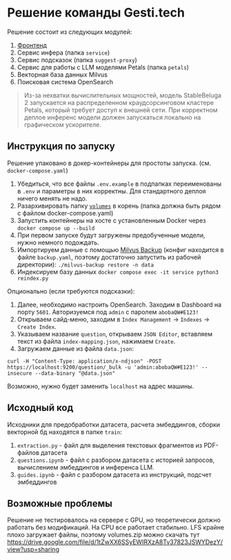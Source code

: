 # Решение команды Gesti.tech

Решение состоит из следующих модулей:
1. [Фронтенд](https://github.com/gestihack/atomichack2-front)
1. Сервис инфера (папка `service`)
1. Сервис подсказок (папка `suggest-proxy`)
1. Сервис для работы с LLM моделями Petals (папка `petals`)
1. Векторная база данных Milvus
1. Поисковая система OpenSearch

> Из-за нехватки вычислительных мощностей, модель StableBeluga 2 запускается на распределенном краудсорсинговом кластере Petals, который требует доступ к внешней сети. При корректном деплое инференс модели должен запускаться локально на графическом ускорителе.

## Инструкция по запуску

Решение упаковано в докер-контейнеры для простоты запуска. (см. `docker-compose.yaml`)

1. Убедиться, что все файлы `.env.example` в подпапках переименованы в `.env` и параметры в них корректны. Для стандартного деплоя ничего менять не надо.
1. Разархивировать папку [`volumes`](https://drive.google.com/file/d/1tZwXX6SSyEWIRXzA8Tv37823JSWYDezY/view?usp=sharing) в корень (папка должна быть рядом с файлом docker-compose.yaml)
1. Запустить контейнеры на хосте с установленным Docker через `docker compose up --build`
1. При первом запуске будут загружены предобученные модели, нужно немного подождать.
1. Импортируем данные с помощью [Milvus Backup](https://github.com/zilliztech/milvus-backup/releases) (конфиг находится в файле `backup.yaml`, поэтому достаточно запустить из рабочей директории): `./milvus-backup restore -n data`
1. Индексируем базу данных `docker compose exec -it service python3 reindex.py`

Опционально (если требуются подсказки):
1. Далее, необходимо настроить OpenSearch. Заходим в Dashboard на порту `5601`. Авторизуемся под `admin` с паролем `abobaQW#E123!`
1. Открываем сайд-меню, заходим в `Index Management` -> `Indexes` -> `Create Index`.
1. Указываем название `question`, открываем `JSON Editor`, вставляем текст из файла `index-mapping.json`, нажимаем `Create`.
1. Загружаем данные из файла `data.json`:
```shell
curl -H "Content-Type: application/x-ndjson" -POST https://localhost:9200/question/_bulk -u 'admin:abobaQW#E123!' --insecure --data-binary "@data.json"
```

Возможно, нужно будет заменить `localhost` на адрес машины.

## Исходный код

Исходники для предобработки датасета, расчета эмбеддингов, сборки векторной бд находятся в папке `train`:

1. `extraction.py` - файл для выделения текстовых фрагментов из PDF-файлов датасета
1. `questions.ipynb` - файл с разбором датасета с историей запросов, вычислением эмбеддингов и инференса LLM.
1. `guides.ipynb` - файл с разбором датасета из инструкций, подсчет эмбеддингов

## Возможные проблемы

Решение не тестировалось на сервере с GPU, но теоретически должно работать без модификаций. На CPU все работает стабильно.
LFS крайне плохо загружает файлы, поэтому volumes.zip можно скачать тут https://drive.google.com/file/d/1tZwXX6SSyEWIRXzA8Tv37823JSWYDezY/view?usp=sharing
